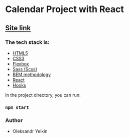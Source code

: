 # Calendar Project with React

## [Site link](https://adorable-sawine-2652d5.netlify.app/)

### The tech stack is:

- [HTML5](https://en.wikipedia.org/wiki/HTML5)
- [CSS3](https://en.wikipedia.org/wiki/Cascading_Style_Sheets)
- [Flexbox](https://en.wikipedia.org/wiki/CSS_Flexible_Box_Layout)
- [Sass (Scss)](https://sass-lang.com/)
- [BEM methodology](https://en.bem.info/methodology/)
- [React](https://ru.reactjs.org/)
- [Hooks](https://ru.reactjs.org/docs/hooks-intro.html)

In the project directory, you can run:

### `npm start`

### Author

- Oleksandr Yelkin
